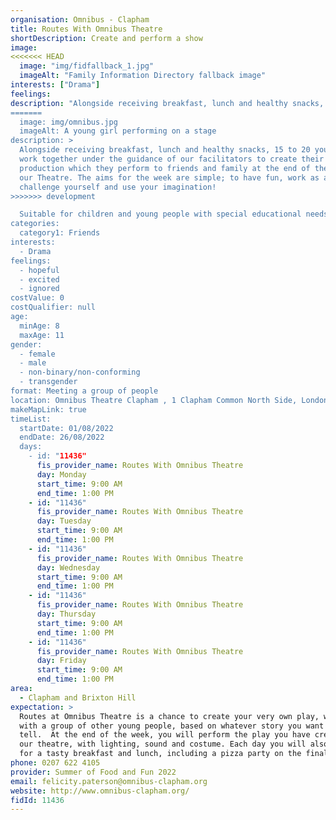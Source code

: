 ```yaml
---
organisation: Omnibus - Clapham
title: Routes With Omnibus Theatre
shortDescription: Create and perform a show
image:
<<<<<<< HEAD
  image: "img/fidfallback_1.jpg"
  imageAlt: "Family Information Directory fallback image"
interests: ["Drama"]
feelings:
description: "Alongside receiving breakfast, lunch and healthy snacks, 15 to 20 young people work together under the guidance of our facilitators to create their own production which they perform to friends and family at the end of the week in our Theatre. The aims for the week are simple; to have fun, work as a team, challenge yourself and use your imagination!
=======
  image: img/omnibus.jpg
  imageAlt: A young girl performing on a stage
description: >
  Alongside receiving breakfast, lunch and healthy snacks, 15 to 20 young people
  work together under the guidance of our facilitators to create their own
  production which they perform to friends and family at the end of the week in
  our Theatre. The aims for the week are simple; to have fun, work as a team,
  challenge yourself and use your imagination!
>>>>>>> development

  Suitable for children and young people with special educational needs and disabilities.
categories:
  category1: Friends
interests:
  - Drama
feelings:
  - hopeful
  - excited
  - ignored
costValue: 0
costQualifier: null
age:
  minAge: 8
  maxAge: 11
gender:
  - female
  - male
  - non-binary/non-conforming
  - transgender
format: Meeting a group of people
location: Omnibus Theatre Clapham , 1 Clapham Common North Side, London, SW4 0QW
makeMapLink: true
timeList:
  startDate: 01/08/2022
  endDate: 26/08/2022
  days:
    - id: "11436"
      fis_provider_name: Routes With Omnibus Theatre
      day: Monday
      start_time: 9:00 AM
      end_time: 1:00 PM
    - id: "11436"
      fis_provider_name: Routes With Omnibus Theatre
      day: Tuesday
      start_time: 9:00 AM
      end_time: 1:00 PM
    - id: "11436"
      fis_provider_name: Routes With Omnibus Theatre
      day: Wednesday
      start_time: 9:00 AM
      end_time: 1:00 PM
    - id: "11436"
      fis_provider_name: Routes With Omnibus Theatre
      day: Thursday
      start_time: 9:00 AM
      end_time: 1:00 PM
    - id: "11436"
      fis_provider_name: Routes With Omnibus Theatre
      day: Friday
      start_time: 9:00 AM
      end_time: 1:00 PM
area:
  - Clapham and Brixton Hill
expectation: >
  Routes at Omnibus Theatre is a chance to create your very own play, working
  with a group of other young people, based on whatever story you want to
  tell.  At the end of the week, you will perform the play you have created in
  our theatre, with lighting, sound and costume. Each day you will also join us
  for a tasty breakfast and lunch, including a pizza party on the final day!
phone: 0207 622 4105
provider: Summer of Food and Fun 2022
email: felicity.paterson@omnibus-clapham.org
website: http://www.omnibus-clapham.org/
fidId: 11436
---
```

